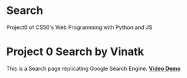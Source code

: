 # Search
Project0 of CS50's Web Programming with Python and JS
# Project 0 Search by Vinatk
This is a Search page replicating Google Search Engine. 
[**Video Demo**](https://www.youtube.com/watch?v=8b4qzAYou2A)
